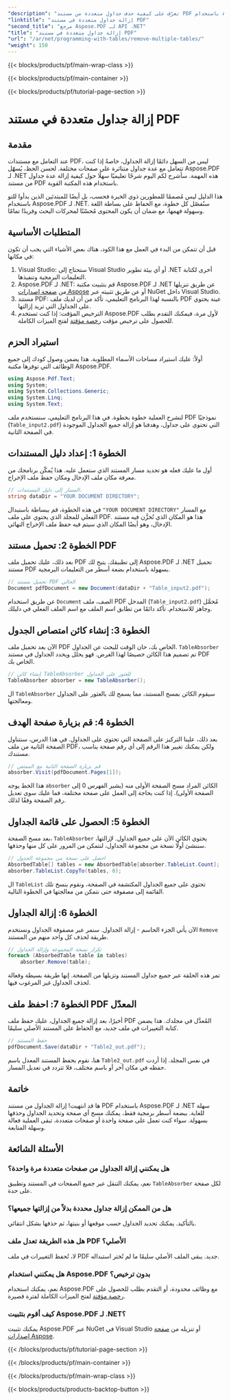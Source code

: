 ```yaml
---
"description": "تعرّف على كيفية حذف جداول متعددة من مستند PDF باستخدام Aspose.PDF لـ .NET. دليل خطوة بخطوة مع أمثلة برمجية، وأسئلة شائعة، وشروحات مفصلة."
"linktitle": "إزالة جداول متعددة في مستند PDF"
"second_title": "مرجع Aspose.PDF لـ API .NET"
"title": "إزالة جداول متعددة في مستند PDF"
"url": "/ar/net/programming-with-tables/remove-multiple-tables/"
"weight": 150
---
```


{{< blocks/products/pf/main-wrap-class >}}

{{< blocks/products/pf/main-container >}}

{{< blocks/products/pf/tutorial-page-section >}}

# إزالة جداول متعددة في مستند PDF

## مقدمة

عند التعامل مع مستندات PDF، ليس من السهل دائمًا إزالة الجداول، خاصةً إذا كنت تتعامل مع عدة جداول متناثرة على صفحات مختلفة. لحسن الحظ، يُسهّل Aspose.PDF لـ .NET هذه المهمة. سأشرح لكم اليوم شرحًا تعليميًا سهلًا حول كيفية إزالة عدة جداول من مستند PDF باستخدام هذه المكتبة القوية.

هذا الدليل ليس مُصممًا للمطورين ذوي الخبرة فحسب، بل أيضًا للمبتدئين الذين بدأوا للتو باستخدام Aspose.PDF لـ .NET. سنُفصّل كل خطوة، مع الحفاظ على بساطة اللغة وسهولة فهمها، مع ضمان أن يكون المحتوى مُحسّنًا لمحركات البحث وفريدًا تمامًا.

## المتطلبات الأساسية

قبل أن تتمكن من البدء في العمل مع هذا الكود، هناك بعض الأشياء التي يجب أن تكون في مكانها:

1. Visual Studio: ستحتاج إلى Visual Studio أو أي بيئة تطوير .NET أخرى لكتابة التعليمات البرمجية وتنفيذها.
2. Aspose.PDF لـ .NET: قم بتثبيت مكتبة Aspose.PDF لـ .NET عن طريق تنزيلها من [صفحة إصدارات Aspose](https://releases.aspose.com/pdf/net/) أو عن طريق تثبيته عبر NuGet داخل Visual Studio.
3. مستند PDF: بالنسبة لهذا البرنامج التعليمي، تأكد من أن لديك ملف PDF عينة يحتوي على الجداول التي تريد إزالتها.
4. الترخيص المؤقت: إذا كنت تستخدم Aspose.PDF لأول مرة، فيمكنك التقدم بطلب للحصول على ترخيص مؤقت [رخصة مؤقتة](https://purchase.aspose.com/temporary-license/) لفتح الميزات الكاملة.

## استيراد الحزم

أولاً: عليك استيراد مساحات الأسماء المطلوبة. هذا يضمن وصول كودك إلى جميع الوظائف التي توفرها مكتبة Aspose.PDF.

```csharp
using Aspose.Pdf.Text;
using System;
using System.Collections.Generic;
using System.Linq;
using System.Text;
```

لنشرح العملية خطوة بخطوة. في هذا البرنامج التعليمي، سنستخدم ملف PDF نموذجيًا (`Table_input2.pdf`) التي تحتوي على جداول، وهدفنا هو إزالة جميع الجداول الموجودة في الصفحة الثانية.

## الخطوة 1: إعداد دليل المستندات
أول ما عليك فعله هو تحديد مسار المستند الذي ستعمل عليه. هذا يُمكّن برنامجك من معرفة مكان ملف الإدخال ومكان حفظ ملف الإخراج.

```csharp
// المسار إلى دليل المستندات.
string dataDir = "YOUR DOCUMENT DIRECTORY";
```

في هذه الخطوة، قم ببساطة باستبدال `"YOUR DOCUMENT DIRECTORY"` مع المسار الفعلي للمجلد الذي يحتوي على ملف PDF. هذا هو المكان الذي تُخزَّن فيه مستند الإدخال، وهو أيضًا المكان الذي سيتم فيه حفظ ملف الإخراج النهائي.

## الخطوة 2: تحميل مستند PDF
بعد ذلك، عليك تحميل ملف PDF إلى تطبيقك. يتيح لك Aspose.PDF لـ .NET تحميل مستند PDF بسهولة باستخدام بضعة أسطر من التعليمات البرمجية.

```csharp
// تحميل مستند PDF الحالي
Document pdfDocument = new Document(dataDir + "Table_input2.pdf");
```

عن طريق استخدام `Document` الصف، ملف PDF المدخل (`Table_input2.pdf`) مُحمَّل وجاهز للاستخدام. تأكد دائمًا من تطابق اسم الملف مع اسم الملف الفعلي في دليلك.

## الخطوة 3: إنشاء كائن امتصاص الجدول
الآن بعد تحميل ملف PDF الخاص بك، حان الوقت للبحث عن الجداول. `TableAbsorber` تم تصميم هذا الكائن خصيصًا لهذا الغرض. فهو يحلل ويحدد الجداول في مستند PDF الخاص بك.

```csharp
// إنشاء كائن TableAbsorber للعثور على الجداول
TableAbsorber absorber = new TableAbsorber();
```

ال `TableAbsorber` سيقوم الكائن بمسح المستند، مما يسمح لك بالعثور على الجداول ومعالجتها.

## الخطوة 4: قم بزيارة صفحة الهدف
بعد ذلك، علينا التركيز على الصفحة التي تحتوي على الجداول. في هذا الدرس، سنتناول الصفحة الثانية من ملف PDF، ولكن يمكنك تغيير هذا الرقم إلى أي رقم صفحة يناسب مستندك.

```csharp
// قم بزيارة الصفحة الثانية مع الممتص
absorber.Visit(pdfDocument.Pages[1]);
```

هذا الخط يوجه `absorber` الكائن المراد مسح الصفحة الأولى منه (يشير الفهرس 0 إلى الصفحة الأولى). إذا كنت بحاجة إلى العمل على صفحة مختلفة، فما عليك سوى تعديل رقم الصفحة وفقًا لذلك.

## الخطوة 5: الحصول على قائمة الجداول
بعد مسح الصفحة، `TableAbsorber` يحتوي الكائن الآن على جميع الجداول. لإزالتها، سننشئ أولًا نسخة من مجموعة الجداول، لنتمكن من المرور على كل منها وحذفها.

```csharp
// احصل على نسخة من مجموعة الجدول
AbsorbedTable[] tables = new AbsorbedTable[absorber.TableList.Count];
absorber.TableList.CopyTo(tables, 0);
```

ال `TableList` تحتوي على جميع الجداول المكتشفة في الصفحة، ونقوم بنسخ تلك القائمة إلى مصفوفة حتى نتمكن من معالجتها في الخطوة التالية.

## الخطوة 6: إزالة الجداول
الآن يأتي الجزء الحاسم - إزالة الجداول. سنمر عبر مصفوفة الجداول ونستخدم `Remove` طريقة لحذف كل واحد منهم من المستند.

```csharp
// تكرار نسخة المجموعة وإزالة الجداول
foreach (AbsorbedTable table in tables)
    absorber.Remove(table);
```

تمر هذه الحلقة عبر جميع جداول المستند وتزيلها من الصفحة. إنها طريقة بسيطة وفعالة لحذف الجداول غير المرغوب فيها.

## الخطوة 7: احفظ ملف PDF المعدّل
أخيرًا، بعد إزالة جميع الجداول، عليك حفظ ملف PDF المُعدَّل في مجلدك. هذا يضمن كتابة التغييرات في ملف جديد، مع الحفاظ على المستند الأصلي سليمًا.

```csharp
// حفظ المستند
pdfDocument.Save(dataDir + "Table2_out.pdf");
```

هنا، نقوم بحفظ المستند المعدل باسم `Table2_out.pdf` في نفس المجلد. إذا أردت حفظه في مكان آخر أو باسم مختلف، فلا تتردد في تعديل المسار.

## خاتمة

ها قد انتهيت! إزالة الجداول من مستند PDF باستخدام Aspose.PDF لـ .NET سهلة للغاية. ببضعة أسطر برمجية فقط، يمكنك مسح أي صفحة وتحديد الجداول وحذفها بسهولة. سواء كنت تعمل على صفحة واحدة أو صفحات متعددة، تبقى العملية فعالة وسهلة المتابعة.

## الأسئلة الشائعة

### هل يمكنني إزالة الجداول من صفحات متعددة مرة واحدة؟
نعم، يمكنك التنقل عبر جميع الصفحات في المستند وتطبيق `TableAbsorber` لكل صفحة على حدة.

### هل من الممكن إزالة جداول محددة بدلاً من إزالتها جميعها؟
بالتأكيد. يمكنك تحديد الجداول حسب موقعها أو بنيتها، ثم حذفها بشكل انتقائي.

### هل هذه الطريقة تعدل ملف PDF الأصلي؟
لا، تُحفظ التغييرات في ملف PDF جديد. يبقى الملف الأصلي سليمًا ما لم تُختر استبداله.

### هل يمكنني استخدام Aspose.PDF بدون ترخيص؟
نعم، يمكنك استخدام Aspose.PDF مع وظائف محدودة، أو التقدم بطلب للحصول على [رخصة مؤقتة](https://purchase.aspose.com/temporary-license/) لفتح الميزات الكاملة لفترة قصيرة.

### كيف أقوم بتثبيت Aspose.PDF لـ .NET؟
يمكنك تثبيت Aspose.PDF عبر NuGet في Visual Studio أو تنزيله من [صفحة إصدارات Aspose](https://releases.aspose.com/pdf/net/).

{{< /blocks/products/pf/tutorial-page-section >}}

{{< /blocks/products/pf/main-container >}}

{{< /blocks/products/pf/main-wrap-class >}}

{{< blocks/products/products-backtop-button >}}